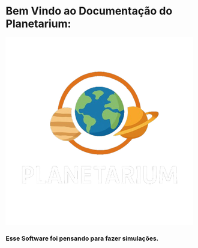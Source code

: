 # Bem Vindo ao Documentação do Planetarium:

![Logo Projeto](https://github.com/SidneiAJr/Senac_programador_Web/blob/main/PI/Projeto_final_Planetarium/img/logo.png)

### Esse Software foi pensando para fazer simulações.

